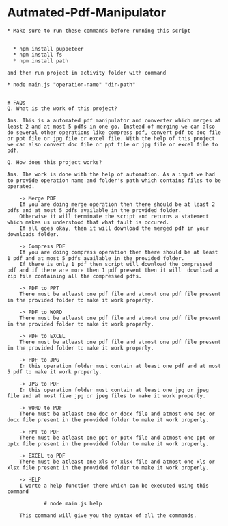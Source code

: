# Autmated-Pdf-Manipulator

    * Make sure to run these commands before running this script


      * npm install puppeteer
      * npm install fs
      * npm install path

    and then run project in activity folder with command

    * node main.js "operation-name" "dir-path"


    # FAQs
    Q. What is the work of this project?

    Ans. This is a automated pdf manipulator and converter which merges at least 2 and at most 5 pdfs in one go. Instead of merging we can also do several other operations like compress pdf, convert pdf to doc file or ppt file or jpg file or excel file. With the help of this project we can also convert doc file or ppt file or jpg file or excel file to pdf.

    Q. How does this project works?

    Ans. The work is done with the help of automation. As a input we had to provide operation name and folder's path which contains files to be operated.

        -> Merge PDF
        If you are doing merge operation then there should be at least 2 pdfs and at most 5 pdfs available in the provided folder.
        Otherwise it will terminate the script and returns a statement which makes us understood that what fault is occured.
        If all goes okay, then it will download the merged pdf in your downloads folder.
        
        -> Compress PDF
        If you are doing compress operation then there should be at least 1 pdf and at most 5 pdfs available in the provided folder.
        If there is only 1 pdf then script will download the compressed pdf and if there are more then 1 pdf present then it will  download a zip file containing all the compressed pdfs.
        
        -> PDF to PPT
        There must be atleast one pdf file and atmost one pdf file present in the provided folder to make it work properly.
        
        -> PDF to WORD
        There must be atleast one pdf file and atmost one pdf file present in the provided folder to make it work properly.
        
        -> PDF to EXCEL
        There must be atleast one pdf file and atmost one pdf file present in the provided folder to make it work properly.
        
        -> PDF to JPG
        In this operation folder must contain at least one pdf and at most 5 pdf to make it work properly.
        
        -> JPG to PDF
        In this operation folder must contain at least one jpg or jpeg file and at most five jpg or jpeg files to make it work properly.
        
        -> WORD to PDF
        There must be atleast one doc or docx file and atmost one doc or docx file present in the provided folder to make it work properly.
        
        -> PPT to PDF
        There must be atleast one ppt or pptx file and atmost one ppt or pptx file present in the provided folder to make it work properly.
        
        -> EXCEL to PDF
        There must be atleast one xls or xlsx file and atmost one xls or xlsx file present in the provided folder to make it work properly.
        
        -> HELP
        I worte a help function there which can be executed using this command
                
                # node main.js help
                
        This command will give you the syntax of all the commands.